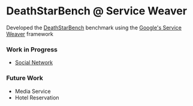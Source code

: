 # DeathStarBench @ Service Weaver

Developed the [DeathStarBench](https://github.com/delimitrou/DeathStarBench) benchmark using the [Google's Service Weaver](https://serviceweaver.dev/) framework

### Work in Progress

- [Social Network](https://github.com/mafaldacf/weaver-dsb/tree/master/socialnetwork)

### Future Work

- Media Service
- Hotel Reservation
